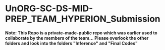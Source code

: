 # UnORG-SC-DS-MID-PREP_TEAM_HYPERION_Submission

#### Note: This Repo is a private-made-public repo which was earlier used to collaborate by the members of the team... Please overlook the other folders and look into the folders "Inference" and "Final Codes"
